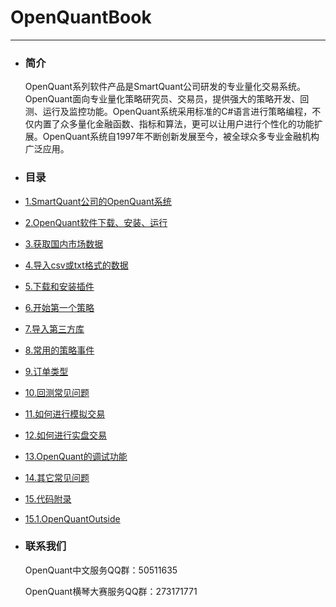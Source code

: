 # OpenQuantBook

---

* ### 简介

  OpenQuant系列软件产品是SmartQuant公司研发的专业量化交易系统。OpenQuant面向专业量化策略研究员、交易员，提供强大的策略开发、回测、运行及监控功能。OpenQuant系统采用标准的C\#语言进行策略编程，不仅内置了众多量化金融函数、指标和算法，更可以让用户进行个性化的功能扩展。OpenQuant系统自1997年不断创新发展至今，被全球众多专业金融机构广泛应用。

* ### 目录

* [1.SmartQuant公司的OpenQuant系统](whats_the_smartquant_or_openquant.md)

* [2.OpenQuant软件下载、安装、运行](installing.md)

* [3.获取国内市场数据](domestic_market_data.md)

* [4.导入csv或txt格式的数据](domestic_market_data_csv.md)

* [5.下载和安装插件](install_plugins.md)

* [6.开始第一个策略](first_strategy.md)

* [7.导入第三方库](import_third_party_lib.md)

* [8.常用的策略事件](common_strategy_event.md)

* [9.订单类型](order_type.md)

* [10.回测常见问题](back_test.md)

* [11.如何进行模拟交易](simulated_trading.md)

* [12.如何进行实盘交易](realtime_trading.md)

* [13.OpenQuant的调试功能](debug_function.md)

* [14.其它常见问题](common_question.md)

* [15.代码附录](appendix_source_code.md)

 * [15.1.OpenQuantOutside](source_code_OpenQuantOutside.md)

* ### 联系我们

  OpenQuant中文服务QQ群：50511635

  OpenQuant横琴大赛服务QQ群：273171771



